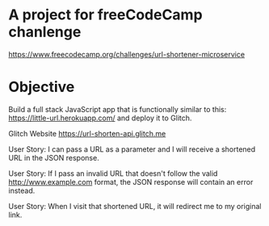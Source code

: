 # A project for freeCodeCamp chanlenge
https://www.freecodecamp.org/challenges/url-shortener-microservice

# Objective
Build a full stack JavaScript app that is functionally similar to this: https://little-url.herokuapp.com/ and deploy it to Glitch.


Glitch Website https://url-shorten-api.glitch.me


User Story: I can pass a URL as a parameter and I will receive a shortened URL in the JSON response.

User Story: If I pass an invalid URL that doesn't follow the valid http://www.example.com format, the JSON response will contain an error instead.

User Story: When I visit that shortened URL, it will redirect me to my original link.
